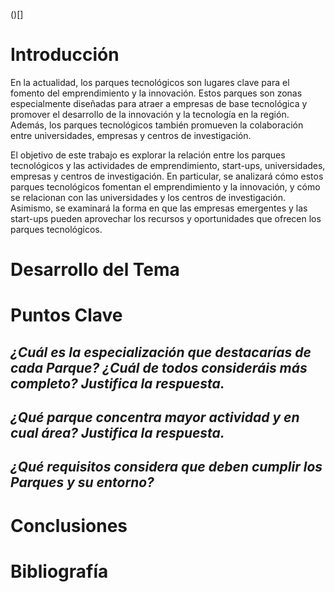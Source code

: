 ()[]



# Introducción

En la actualidad, los parques tecnológicos son lugares clave para el fomento del emprendimiento y la innovación. Estos parques son zonas especialmente diseñadas para atraer a empresas de base tecnológica y promover el desarrollo de la innovación y la tecnología en la región. Además, los parques tecnológicos también promueven la colaboración entre universidades, empresas y centros de investigación.

El objetivo de este trabajo es explorar la relación entre los parques tecnológicos y las actividades de emprendimiento, start-ups, universidades, empresas y centros de investigación. En particular, se analizará cómo estos parques tecnológicos fomentan el emprendimiento y la innovación, y cómo se relacionan con las universidades y los centros de investigación. Asimismo, se examinará la forma en que las empresas emergentes y las start-ups pueden aprovechar los recursos y oportunidades que ofrecen los parques tecnológicos.


<!--
Este tema es de gran importancia en la actualidad debido al papel fundamental que desempeñan los parques tecnológicos en el desarrollo económico y la innovación. Es importante entender cómo estos parques tecnológicos pueden fomentar la colaboración entre universidades, empresas y centros de investigación para impulsar el desarrollo de nuevas tecnologías y promover el emprendimiento y la creación de empleo. Con este trabajo, se espera proporcionar una comprensión más profunda de la relación entre los parques tecnológicos y el emprendimiento, y de cómo estos parques pueden contribuir al desarrollo económico sostenible.
-->



# Desarrollo del Tema



# Puntos Clave

## ***¿Cuál es la especialización que destacarías de cada Parque? ¿Cuál de todos consideráis más completo? Justifica la respuesta.***
## ***¿Qué parque concentra mayor actividad y en cual área? Justifica la respuesta.***
## ***¿Qué requisitos considera que deben cumplir los Parques y su entorno?***


# Conclusiones



# Bibliografía
